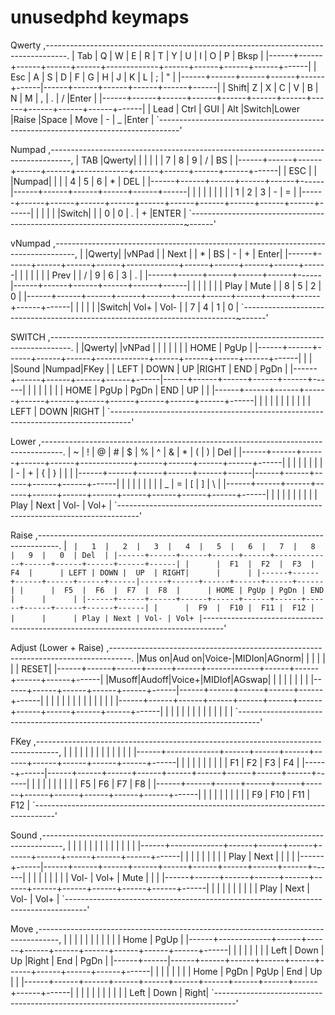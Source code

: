 # unusedphd keymaps

Qwerty
,-----------------------------------------------------------------------------------.
| Tab  |   Q  |   W  |   E  |   R  |   T  |   Y  |   U  |   I  |   O  |   P  | Bksp |
|------+------+------+------+------+-------------+------+------+------+------+------|
| Esc  |   A  |   S  |   D  |   F  |   G  |   H  |   J  |   K  |   L  |   ;  |  "   |
|------+------+------+------+------+------|------+------+------+------+------+------|
| Shift|   Z  |   X  |   C  |   V  |   B  |   N  |   M  |   ,  |   .  |   /  |Enter |
|------+------+------+------+------+------+------+------+------+------+------+------|
| Lead | Ctrl | GUI  | Alt  |Switch|Lower |Raise |Space | Move |   -  |   _  |Enter |
`-----------------------------------------------------------------------------------'

Numpad
,-----------------------------------------------------------------------------------,
| TAB  |Qwerty|      |      |      |      |      |  7   |  8   |  9   |  /   | BS   |
|------+------+------+------+------+-------------+------+------+------+------+------|
| ESC  |      |      |Numpad|      |      |      |  4   |  5   |  6   |  *   | DEL  |
|------+------+------+------+------+------|------+------+------+------+------+------|
|      |      |      |      |      |      |      |  1   |  2   |  3   |  -   |  =   |
|------+------+------+------+------+------+------+------+------+------+------+------|
|      |      |      |      |Switch|      |      |  0   |  0   |  .   |  +   |ENTER |
`----------------------------------------------------------------------------~------'

vNumpad
,-----------------------------------------------------------------------------------,
|      |Qwerty|      |vNPad |      | Next |      |  *   |  BS  |  -   |  +   | Enter|
|------+------+------+------+------+-------------+------+------+------+------+------|
|      |      |      |      |      | Prev |      |  /   |  9   |  6   |  3   |  .   |
|------+------+------+------+------+------|------+------+------+------+------+------|
|      |      |      |      |      | Play | Mute |      |  8   |  5   |  2   |  0   |
|------+------+------+------+------+------+------+------+------+------+------+------|
|      |      |      |      |Switch| Vol+ | Vol- |      |  7   |  4   |  1   |  0   |
`----------------------------------------------------------------------------~------'


SWITCH
,-----------------------------------------------------------------------------------.
|      |Qwerty|      |vNPad |      |      |      |      |      |      | HOME | PgUp |
|------+------+------+------+------+-------------+------+------+------+------+------|
|      |      |Sound |Numpad|FKey  |      | LEFT | DOWN |  UP  |RIGHT | END  | PgDn |
|------+------+------+------+------+------|------+------+------+------+------+------|
|      |      |      |      |      |      | HOME | PgUp | PgDn | END  |  UP  |      |
|------+------+------+------+------+------+------+------+------+------+------+------|
|      |      |      |      |      |      |      |      |      | LEFT | DOWN |RIGHT |
`-----------------------------------------------------------------------------------'

Lower
,-----------------------------------------------------------------------------------.
|   ~  |   !  |   @  |   #  |   $  |   %  |   ^  |   &  |   *  |   (  |   )  | Del  |
|------+------+------+------+------+-------------+------+------+------+------+------|
|      |      |      |      |      |      |      |  -   |  +   |   {  |   }  |  |   |
|------+------+------+------+------+------|------+------+------+------+------+------|
|      |      |      |      |      |      |      |  _   |  =   |   [  |   ]  |  \   |
|------+------+------+------+------+------+------+------+------+------+------+------|
|      |      |      |      |      |      |      |      | Play | Next | Vol- | Vol+ |
`-----------------------------------------------------------------------------------'

Raise
,-----------------------------------------------------------------------------------.
|   `  |   1  |   2  |   3  |   4  |   5  |   6  |   7  |   8  |   9  |   0  | Del  |
|------+------+------+------+------+-------------+------+------+------+------+------|
|      |  F1  |  F2  |  F3  |  F4  |      | LEFT | DOWN |  UP  | RIGHT|      |      |
|------+------+------+------+------+------|------+------+------+------+------+------|
|      |  F5  |  F6  |  F7  |  F8  |      | HOME | PgUp | PgDn | END  |      |      |
|------+------+------+------+------+------+------+------+------+------+------+------|
|      |  F9  |  F10 |  F11 |  F12 |      |      |      | Play | Next | Vol- | Vol+ |
`-----------------------------------------------------------------------------------'

Adjust (Lower + Raise)
,-----------------------------------------------------------------------------------.
|Mus on|Aud on|Voice-|MIDIon|AGnorm|      |      |      |      |      |      | RESET|
|------+------+------+------+------+-------------+------+------+------+------+------|
|Musoff|Audoff|Voice+|MIDIof|AGswap|      |      |      |      |      |      |      |
|------+------+------+------+------+------|------+------+------+------+------+------|
|      |      |      |      |      |      |      |      |      |      |      |      |
|------+------+------+------+------+------+------+------+------+------+------+------|
|      |      |      |      |      |      |      |      |      |      |      |      |
`-----------------------------------------------------------------------------------'

FKey
,-----------------------------------------------------------------------------------,
|      |      |      |      |      |      |      |      |      |      |      |      |
|------+-------------+------+------+------+------+------+------+------+------+------|
|      |      |      |      |      |      |      |      |  F1  |  F2  |  F3  |  F4  |
|------+------|------+------+------+------+------+------+------+------+------+------|
|      |      |      |      |      |      |      |      |  F5  |  F6  |  F7  |  F8  |
|------+------+------+------+------+------+------+------+------+------+------+------|
|      |      |      |      |      |      |      |      |  F9  |  F10 |  F11 |  F12 |
`-----------------------------------------------------------------------------------'

Sound
,-----------------------------------------------------------------------------------,
|      |      |      |      |      |      |      |      |      |      |      |      |
|------+-------------+------+------+------+------+------+------+------+------+------|
|      |      |      |      |      |      |      | Play | Next |      |      |      |
|------+------|------+------+------+------+------+------+------+------+------+------|
|      |      |      |      |      |      |      | Vol- | Vol+ | Mute |      |      |
|------+------+------+------+------+------+------+------+------+------+------+------|
|      |      |      |      |      |      |      |      | Play | Next | Vol- | Vol+ |
`-----------------------------------------------------------------------------------'

Move
,-----------------------------------------------------------------------------------,
|      |      |      |      |      |      |      |      |      |      | Home | PgUp |
|------+-------------+------+------+------+------+------+------+------+------+------|
|      |      |      |      |      |      | Left | Down |  Up  |Right |  End | PgDn |
|------+------|------+------+------+------+------+------+------+------+------+------|
|      |      |      |      |      |      | Home | PgDn | PgUp | End  |  Up  |      |
|------+------+------+------+------+------+------+------+------+------+------+------|
|      |      |      |      |      |      |      |      |      | Left | Down | Right|
`-----------------------------------------------------------------------------------'

